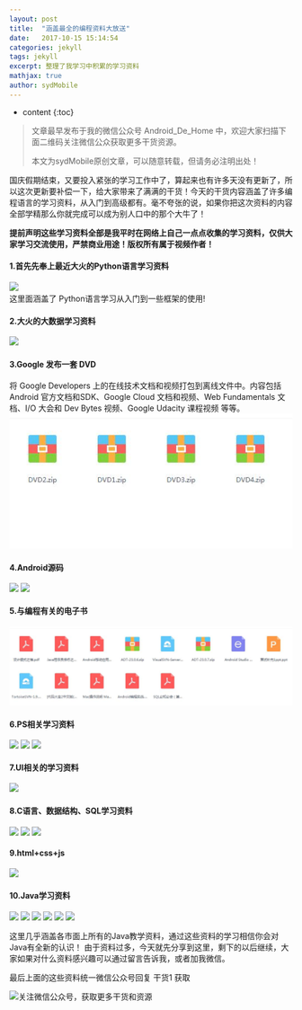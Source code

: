 ```yaml
---
layout: post
title:  "涵盖最全的编程资料大放送"
date:   2017-10-15 15:14:54
categories: jekyll
tags: jekyll
excerpt: 整理了我学习中积累的学习资料
mathjax: true
author: sydMobile
---
```

* content
{:toc}









> 文章最早发布于我的微信公众号  Android_De_Home 中，欢迎大家扫描下面二维码关注微信公众获取更多干货资源。   
>
>本文为sydMobile原创文章，可以随意转载，但请务必注明出处！

国庆假期结束，又要投入紧张的学习工作中了，算起来也有许多天没有更新了，所以这次更新要补偿一下，给大家带来了满满的干货！今天的干货内容涵盖了许多编程语言的学习资料，从入门到高级都有。毫不夸张的说，如果你把这次资料的内容全部学精那么你就完成可以成为别人口中的那个大牛了！     

**提前声明这些学习资料全部是我平时在网络上自己一点点收集的学习资料，仅供大家学习交流使用，严禁商业用途！版权所有属于视频作者！**    

#### 1.首先先奉上最近大火的Python语言学习资料

![](http://upload-images.jianshu.io/upload_images/6737388-b75cf853525a96fe?imageMogr2/auto-orient/strip%7CimageView2/2/w/1240)   
这里面涵盖了 Python语言学习从入门到一些框架的使用!

#### 2.大火的大数据学习资料   

![](http://upload-images.jianshu.io/upload_images/6737388-99b3950a84b9a225?imageMogr2/auto-orient/strip%7CimageView2/2/w/1240)

#### 3.Google 发布一套 DVD   

将 Google Developers 上的在线技术文档和视频打包到离线文件中。内容包括 Android 官方文档和SDK、Google Cloud 文档和视频、Web Fundamentals 文档、I/O 大会和 Dev Bytes 视频、Google Udacity 课程视频 等等。
![](https://github.com/sydmobile/sydmobile.github.io/blob/master/pic/resource_share/%E8%B0%B7%E6%AD%8C%E5%AE%98%E6%96%B9%E8%B5%84%E6%96%99.jpg?raw=true) 

#### 4.Android源码     


![](http://upload-images.jianshu.io/upload_images/6737388-42cc66da7ca76975?imageMogr2/auto-orient/strip%7CimageView2/2/w/1240)
![](http://upload-images.jianshu.io/upload_images/6737388-432406640e08af49?imageMogr2/auto-orient/strip%7CimageView2/2/w/1240)


#### 5.与编程有关的电子书  

![](https://github.com/sydmobile/sydmobile.github.io/blob/master/pic/resource_share/%E7%94%B5%E5%AD%90%E4%B9%A6.jpg?raw=true)

#### 6.PS相关学习资料    


![](http://upload-images.jianshu.io/upload_images/6737388-4fd3d646c35ac405?imageMogr2/auto-orient/strip%7CimageView2/2/w/1240)
![](http://upload-images.jianshu.io/upload_images/6737388-75f52fd35511d1d5?imageMogr2/auto-orient/strip%7CimageView2/2/w/1240)
![](http://upload-images.jianshu.io/upload_images/6737388-fb00df0b643d05ef?imageMogr2/auto-orient/strip%7CimageView2/2/w/1240)

#### 7.UI相关的学习资料


![](http://upload-images.jianshu.io/upload_images/6737388-2afd8fd370f6c8b0?imageMogr2/auto-orient/strip%7CimageView2/2/w/1240)

#### 8.C语言、数据结构、SQL学习资料

![](http://upload-images.jianshu.io/upload_images/6737388-1b6364b486ac7c2c?imageMogr2/auto-orient/strip%7CimageView2/2/w/1240)
![](http://upload-images.jianshu.io/upload_images/6737388-d7fba9862bddb164?imageMogr2/auto-orient/strip%7CimageView2/2/w/1240)
![](http://upload-images.jianshu.io/upload_images/6737388-a8346c9f15324813?imageMogr2/auto-orient/strip%7CimageView2/2/w/1240)
#### 9.html+css+js
![](http://upload-images.jianshu.io/upload_images/6737388-a8ce6ae37d4250f9?imageMogr2/auto-orient/strip%7CimageView2/2/w/1240)
#### 10.Java学习资料
![](http://upload-images.jianshu.io/upload_images/6737388-b20954f950bf495b?imageMogr2/auto-orient/strip%7CimageView2/2/w/1240)
![](http://upload-images.jianshu.io/upload_images/6737388-e92cf7c95cfc1756?imageMogr2/auto-orient/strip%7CimageView2/2/w/1240)
![](http://upload-images.jianshu.io/upload_images/6737388-f25f41e6a268b075?imageMogr2/auto-orient/strip%7CimageView2/2/w/1240)
![](http://upload-images.jianshu.io/upload_images/6737388-c4a1ca0b068f775a?imageMogr2/auto-orient/strip%7CimageView2/2/w/1240)
![](http://upload-images.jianshu.io/upload_images/6737388-14a2376ca4bf8331?imageMogr2/auto-orient/strip%7CimageView2/2/w/1240)
![](http://upload-images.jianshu.io/upload_images/6737388-e618337b51bc8853?imageMogr2/auto-orient/strip%7CimageView2/2/w/1240)

这里几乎涵盖各市面上所有的Java教学资料，通过这些资料的学习相信你会对Java有全新的认识！
由于资料过多，今天就先分享到这里，剩下的以后继续，大家如果对什么资料感兴趣可以通过留言告诉我，或者加我微信。   


最后上面的这些资料统一微信公众号回复 干货1 获取  


![关注微信公众号，获取更多干货和资源](http://upload-images.jianshu.io/upload_images/6737388-cd090bd42d92b1e0.png?imageMogr2/auto-orient/strip%7CimageView2/2/w/1240)
